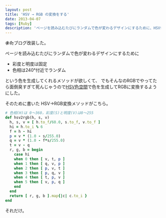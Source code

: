 ```yaml
---
layout: post
title: 'HSV → RGB の変換をする'
date: 2013-04-07
tags: [Ruby]
description: 'ページを読み込むたびにランダムで色が変わるデザインにするために、HSV色空間で色を生成してRGBに変換するようにした。'
---
```


<del>また</del>ブログ改装した。

ページを読み込むたびにランダムで色が変わるデザインにするために

- 彩度と明度は固定
- 色相は240°付近でランダム

という色を生成してくれるメソッドが欲しくて、
でもそんなのRGBでやってたら面倒臭すぎて死んじゃうので[HSV色空間](http://ja.wikipedia.org/wiki/HSV色空間)で色を生成してRGBに変換するようにした。

そのために書いた HSV→RGB変換メソッドがこちら。

``` ruby
# 色相(H)は 0〜360，彩度(S)と明度(V)は0〜255
def hsv2rgb(h, s, v)
  h, s, v = [ h.to_f/60.0, s.to_f, v.to_f ]
  hi = h.to_i % 6
  f = h - hi
  p = v * (1.0 - s/255.0)
  q = v * (1.0 - f*s/255.0)
  t = v - q
  r, g, b = begin
    case hi
    when 0 then [ v, t, p ]
    when 1 then [ q, v, p ]
    when 2 then [ p, v, t ]
    when 3 then [ p, q, v ]
    when 4 then [ t, p, v ]
    when 5 then [ v, p, q ]
    end
  end
  return [ r, g, b ].map{|c| c.to_i }
end
```

それだけ。
